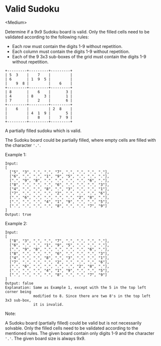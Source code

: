 # Valid Sudoku

\<Medium>

Determine if a 9x9 Sudoku board is valid. Only the filled cells need to be
validated according to the following rules:

- Each row must contain the digits 1-9 without repetition.
- Each column must contain the digits 1-9 without repetition.
- Each of the 9 3x3 sub-boxes of the grid must contain the digits 1-9 without
  repetition.

```
+---------+---------+---------+
| 5  3    |    7    |         |
| 6       | 1  9  5 |         |
|    9  8 |         |    6    |
+---------+---------+---------+
| 8       |    6    |       3 |
| 4       | 8     3 |       1 |
| 7       |    2    |       6 |
+---------+---------+---------+
|    6    |         | 2  8    |
|         | 4  1  9 |       5 |
|         |    8    |    7  9 |
+---------+---------+---------+
```

A partially filled sudoku which is valid.

The Sudoku board could be partially filled, where empty cells are filled with
the character `'.'`.

Example 1:

```
Input:
[
  ["5", "3", ".", ".", "7", ".", ".", ".", "."],
  ["6", ".", ".", "1", "9", "5", ".", ".", "."],
  [".", "9", "8", ".", ".", ".", ".", "6", "."],
  ["8", ".", ".", ".", "6", ".", ".", ".", "3"],
  ["4", ".", ".", "8", ".", "3", ".", ".", "1"],
  ["7", ".", ".", ".", "2", ".", ".", ".", "6"],
  [".", "6", ".", ".", ".", ".", "2", "8", "."],
  [".", ".", ".", "4", "1", "9", ".", ".", "5"],
  [".", ".", ".", ".", "8", ".", ".", "7", "9"]
]
Output: true
```

Example 2:

```
Input:
[
  ["8", "3", ".", ".", "7", ".", ".", ".", "."],
  ["6", ".", ".", "1", "9", "5", ".", ".", "."],
  [".", "9", "8", ".", ".", ".", ".", "6", "."],
  ["8", ".", ".", ".", "6", ".", ".", ".", "3"],
  ["4", ".", ".", "8", ".", "3", ".", ".", "1"],
  ["7", ".", ".", ".", "2", ".", ".", ".", "6"],
  [".", "6", ".", ".", ".", ".", "2", "8", "."],
  [".", ".", ".", "4", "1", "9", ".", ".", "5"],
  [".", ".", ".", ".", "8", ".", ".", "7", "9"]
]
Output: false
Explanation: Same as Example 1, except with the 5 in the top left corner being
             modified to 8. Since there are two 8's in the top left 3x3 sub-box,
             it is invalid.
```

Note:

A Sudoku board (partially filled) could be valid but is not necessarily
solvable. Only the filled cells need to be validated according to the mentioned
rules. The given board contain only digits 1-9 and the character `'.'`. The
given board size is always 9x9.
